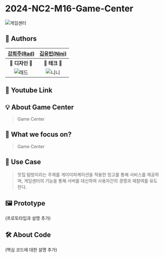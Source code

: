 # 2024-NC2-M16-Game-Center
![게임센터](https://github.com/DeveloperAcademy-POSTECH/2024-NC2-M16-GameCenter/assets/69234788/71c9566b-02d0-411b-913b-35783ac5ec6e)

##  Authors 
|[강희주(Rad)](https://github.com/heejukang)|[김유빈(Nini)](https://github.com/ubeeni)|
|:---:|:---:|
|🎨 **디자인** 🎨| 🍎 **테크** 🍎|
|![래드](https://github.com/DeveloperAcademy-POSTECH/2024-NC2-M16-GameCenter/assets/69234788/dae1a14a-3e95-40f4-bd9f-e88ac52b9aab)|![니니](https://github.com/DeveloperAcademy-POSTECH/2024-MC2-M10-Sandwich/assets/69234788/5c9f8054-dd60-4a9d-a2fa-af6649023428)|

## 🎥 Youtube Link

## 💡 About Game Center
> Game Center


## 🎯 What we focus on?
> Game Center

## 💼 Use Case
> 맛집 탐방이라는 주제를 게이미피케이션을 적용한 빙고를 통해 서비스를 제공하며, 게임센터의 기능을 통해 서버를 대신하여 사용자간의 경쟁과 재참여를 유도한다.

## 🖼️ Prototype
(프로토타입과 설명 추가)

## 🛠️ About Code
(핵심 코드에 대한 설명 추가)
